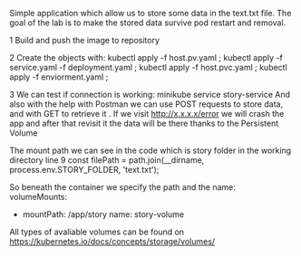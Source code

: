 Simple application which allow us to store some data in the text.txt file. The goal of the lab is to make the stored data survive pod restart and removal.

1 Build and push the image to repository 

2 Create the objects with:
kubectl apply -f host.pv.yaml ;
kubectl apply -f service.yaml -f deployment.yaml ;
kubectl apply -f host.pvc.yaml ;
kubectl apply -f enviorment.yaml ;

3 We can test if connection is working:
minikube service story-service
And also with the help with Postman we can use POST requests to store data, and with GET to retrieve it .
If we visit http://x.x.x.x/error we will crash the app and after that revisit it the data will be there thanks to the Persistent Volume

The mount path we can see in the code which is story folder in the working directory 
line 9     const filePath = path.join(__dirname, process.env.STORY_FOLDER, 'text.txt');

So beneath the container we specify the path and the name:
volumeMounts:
  - mountPath: /app/story
    name: story-volume

All types of avaliable volumes can be found on https://kubernetes.io/docs/concepts/storage/volumes/





